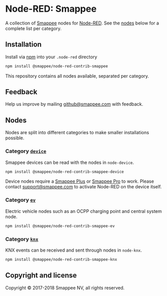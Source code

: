 # Node-RED: Smappee

A collection of [Smappee](https://www.smappee.com) nodes for [Node-RED](https://www.nodered.org).
See the [nodes](#Nodes) below for a complete list per category. 

## Installation

Install via [npm](https://npm.org) into your `.node-red` directory 

```bash
npm install @smappee/node-red-contrib-smappee
```

This repository contains all nodes available, separated per category.

## Feedback

Help us improve by mailing [github@smappee.com](mailto:github@smappee.com) with feedback.

## Nodes

Nodes are split into different categories to make smaller installations possible.

### Category [`device`](./node-device/README.md)

Smappee devices can be read with the nodes in `node-device`.

```bash
npm install @smappee/node-red-contrib-smappee-device
```

Device nodes require a 
[Smappee Plus](https://www.smappee.com/be_en/plus-energy-monitor) or 
[Smappee Pro](https://www.smappee.com/be_en/pro-energy-monitor) to work. 
Please contact [support@smappee.com](mailto:support@smappee.com) to activate Node-RED on the device itself.

### Category [`ev`](./node-ev/README.md)

Electric vehicle nodes such as an OCPP charging point and central system node.

```bash
npm install @smappee/node-red-contrib-smappee-ev
```

### Category [`knx`](./node-knx/README.md)

KNX events can be received and sent through nodes in `node-knx`.

```bash
npm install @smappee/node-red-contrib-smappee-knx
```

## Copyright and license

Copyright © 2017-2018 Smappee NV, all rights reserved.
